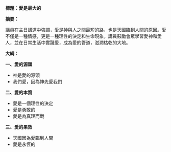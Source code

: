 **標題：愛是最大的**

**摘要：**

講員在主日講道中強調，愛是神與人之間最短的路，也是天國臨到人間的原因。愛不僅是一種情感，更是一種理性的決定和生命現象。講員鼓勵會眾學習愛神和愛人，並在日常生活中實踐愛，成為愛的管道，滋潤枯乾的大地。

**大綱：**

**一、愛的源頭**
* 神是愛的源頭
* 我們愛，因為神先愛我們

**二、愛的本質**
* 愛是一個理性的決定
* 愛是勇敢的
* 愛是為真理而戰

**三、愛的果效**
* 天國因為愛臨到人間
* 愛是永恆的